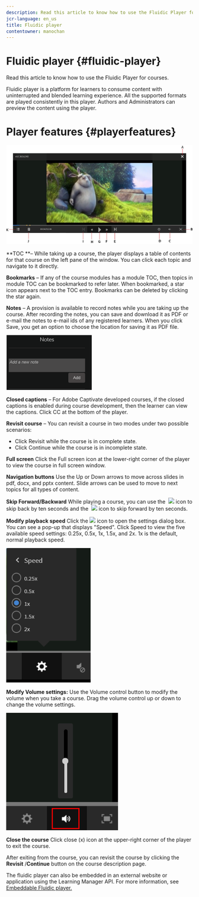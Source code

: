 ```yaml
---
description: Read this article to know how to use the Fluidic Player for courses.
jcr-language: en_us
title: Fluidic player
contentowner: manochan
---
```



# Fluidic player {#fluidic-player}

Read this article to know how to use the Fluidic Player for courses.

Fluidic player is a platform for learners to consume content with uninterrupted and blended learning experience. All the supported formats are played&nbsp;consistently in this player. Authors and Administrators can preview the content using the player.

# Player features  {#playerfeatures}

![](assets/fluidicplayer-callout.png)

**TOC **– While taking up a course, the player displays a table of contents for that course on the left pane of the window. You can click each topic and navigate to it directly.&nbsp;

**Bookmarks** –&nbsp;If any of the course modules has a module TOC, then topics in module TOC can be bookmarked to refer later. When bookmarked, a star icon appears next to the TOC entry. Bookmarks can be deleted by clicking the star again.

**Notes** –&nbsp;A provision is available to record notes while you are taking up the course. After recording the notes, you can save and download it as PDF or e-mail the notes to e-mail ids of any registered learners. When you click Save, you get an option to choose the location for saving it as PDF file.

![](assets/notes.png)

**Closed captions** –&nbsp;For Adobe Captivate developed courses, if the closed captions is enabled during course development, then the learner can view the captions. Click CC at the bottom of the player.

**Revisit course**&nbsp;– You can revisit a course in two modes under two possible scenarios:

* Click Revisit while the course is in complete state.
* Click Continue while the course is in incomplete state.

**Full screen**&nbsp;Click the Full screen icon at the lower-right corner of the player to view the course in full screen window.

**Navigation buttons** Use the Up or Down arrows to move across slides in pdf, docx, and pptx content. Slide arrows can be used to move to next topics for all types of content.

**Skip Forward/Backward** While playing a course, you can use the&nbsp; ![](/content/dam/help/icons/Asset%201.png)&nbsp;icon to skip back by ten seconds and the&nbsp; ![](/content/dam/help/icons/Asset%202.png)&nbsp;icon to skip forward by ten seconds.

**Modify playback&nbsp;speed** Click the ![](/content/dam/help/icons/SpeedIcon.PNG) icon to open the settings dialog box. You can see a pop-up that displays "Speed". Click Speed to view the five available speed settings: 0.25x, 0.5x, 1x, 1.5x, and 2x. 1x is the default, normal playback speed.

![](assets/speedvariants.png)

**Modify Volume settings:** Use the Volume control button to modify the volume when you take a course. Drag the volume control up or down to change the volume settings.

![](assets/volumecontrol.png)

**Close the course** Click close (x) icon at the upper-right corner of the player to exit the course.

After exiting from the course, you can revisit the course by clicking the **Revisit** /**Continue** button on the course description page.

The fluidic player can also be embedded in an external website or application using the Learning Manager API. For more information, see [Embeddable Fluidic player.](../../integration-admin/feature-summary/fluidic-player.md)

